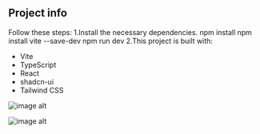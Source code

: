 
## Project info
Follow these steps:
 1.Install the necessary dependencies.
npm install
npm install vite --save-dev 
npm run dev
2.This project is built with:
- Vite
- TypeScript
- React
- shadcn-ui
- Tailwind CSS



![image alt](https://github.com/user-attachments/assets/f99cee40-4c0f-4bc3-8171-76e97df9fa8d)

![image alt](https://github.com/user-attachments/assets/f8f5267d-997e-4a5c-aa64-04a3c9db69ae)

